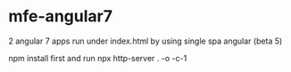 # mfe-angular7

2 angular 7 apps run under index.html by using single spa angular (beta 5)

npm install first and run npx http-server . -o -c-1
